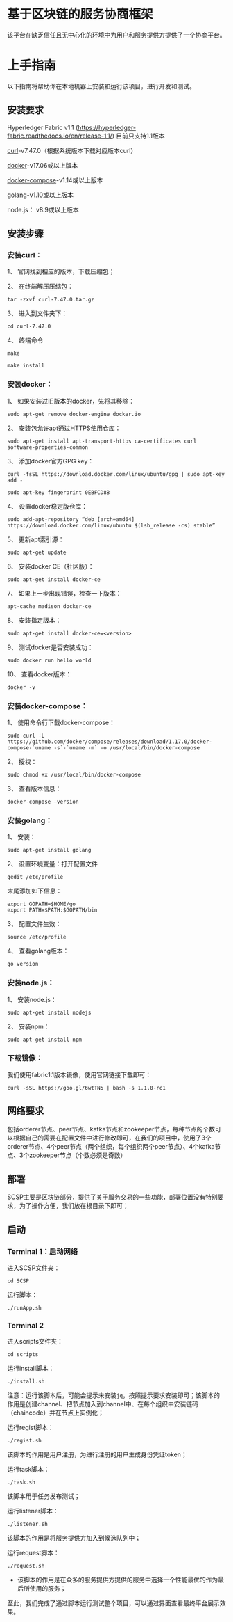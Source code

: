 # 基于区块链的服务协商框架

该平台在缺乏信任且无中心化的环境中为用户和服务提供方提供了一个协商平台。

# 上手指南

以下指南将帮助你在本地机器上安装和运行该项目，进行开发和测试。

## 安装要求
Hyperledger Fabric v1.1 (https://hyperledger-fabric.readthedocs.io/en/release-1.1/) 目前只支持1.1版本

[curl]( https://curl.haxx.se/)-v7.47.0（根据系统版本下载对应版本curl）

[docker](https://docs.docker.com/compose/overview/)-v17.06或以上版本

[docker-compose](https://docs.docker.com/compose/overview/)-v1.14或以上版本

[golang]( https://golang.google.cn/)-v1.10或以上版本

node.js：  v8.9或以上版本

## 安装步骤

### 安装curl：

1、	官网找到相应的版本，下载压缩包；

2、	在终端解压压缩包：

```
tar -zxvf curl-7.47.0.tar.gz
```

3、	进入到文件夹下：

```
cd curl-7.47.0
```

4、	终端命令

```
make

make install
```

### 安装docker：

1、	如果安装过旧版本的docker，先将其移除：

```
sudo apt-get remove docker-engine docker.io
```

2、	安装包允许apt通过HTTPS使用仓库：

```
sudo apt-get install apt-transport-https ca-certificates curl software-properties-common
```

3、	添加docker官方GPG key：
```
curl -fsSL https://download.docker.com/linux/ubuntu/gpg | sudo apt-key add -

sudo apt-key fingerprint 0EBFCD88
```

4、	设置docker稳定版仓库：

```
sudo add-apt-repository “deb [arch=amd64] https://download.docker.com/linux/ubuntu $(lsb_release -cs) stable”
```

5、	更新apt索引源：

```
sudo apt-get update
```

6、	安装docker CE（社区版）：

```
sudo apt-get install docker-ce
```

7、	如果上一步出现错误，检查一下版本：

```
apt-cache madison docker-ce
```

8、	安装指定版本：

```
sudo apt-get install docker-ce=<version>
```

9、	测试docker是否安装成功：

```
sudo docker run hello world
```

10、	查看docker版本：

```
docker -v
```

### 安装docker-compose：
1、	使用命令行下载docker-compose：

```
sudo curl -L https://github.com/docker/compose/releases/download/1.17.0/docker-compose-`uname -s`-`uname -m` -o /usr/local/bin/docker-compose
```

2、	授权：

```
sudo chmod +x /usr/local/bin/docker-compose
```

3、	查看版本信息：

```
docker-compose –version
```

### 安装golang：
1、	安装：

```
sudo apt-get install golang
```
2、	设置环境变量：打开配置文件

```
gedit /etc/profile
```

末尾添加如下信息：

```
export GOPATH=$HOME/go
export PATH=$PATH:$GOPATH/bin
```

3、	配置文件生效：

```
source /etc/profile
```

4、	查看golang版本：

```
go version
```

### 安装node.js：
1、	安装node.js：

```
sudo apt-get install nodejs
```

2、	安装npm：

```
sudo apt-get install npm
```

### 下载镜像：

我们使用fabric1.1版本镜像，使用官网链接下载即可：

```
curl -sSL https://goo.gl/6wtTN5 | bash -s 1.1.0-rc1
```

## 网络要求

包括orderer节点、peer节点、kafka节点和zookeeper节点，每种节点的个数可以根据自己的需要在配置文件中进行修改即可，在我们的项目中，使用了3个orderer节点、4个peer节点（两个组织，每个组织两个peer节点）、4个kafka节点、3个zookeeper节点（个数必须是奇数）

## 部署

SCSP主要是区块链部分，提供了关于服务交易的一些功能，部署位置没有特别要求，为了操作方便，我们放在根目录下即可；  

## 启动

### Terminal 1：启动网络

进入SCSP文件夹：

```
cd SCSP
```

运行脚本：

```
./runApp.sh
```

### Terminal 2

进入scripts文件夹：

```
cd scripts
```

运行install脚本：

```
./install.sh
```

注意：运行该脚本后，可能会提示未安装`jq`，按照提示要求安装即可；该脚本的作用是创建channel、把节点加入到channel中、在每个组织中安装链码（chaincode）并在节点上实例化；

运行regist脚本：

```
./regist.sh
```

该脚本的作用是用户注册，为进行注册的用户生成身份凭证token；

运行task脚本：

```
./task.sh
```

该脚本用于任务发布测试；

运行listener脚本：

```
./listener.sh
```

该脚本的作用是将服务提供方加入到候选队列中；

运行request脚本：

```
./request.sh
```

+ 该脚本的作用是在众多的服务提供方提供的服务中选择一个性能最优的作为最后所使用的服务；

至此，我们完成了通过脚本运行测试整个项目，可以通过界面查看最终平台展示效果。

